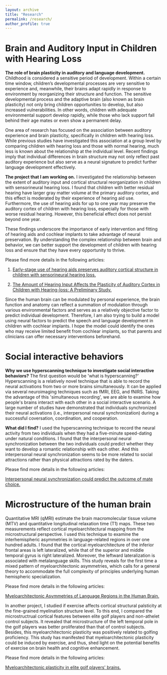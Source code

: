 ```yaml
---
layout: archive
title: "Research"
permalink: /research/
author_profile: true
---
```


Brain and Auditory Input in Children with Hearing Loss
======

**The role of brain plasticity in auditory and language development.**
Childhood is considered a sensitive period of development. Within a certain time window, children’s developmental processes are very sensitive to experience and, meanwhile, their brains adapt rapidly in response to environment by reorganizing their structure and function. The sensitive developmental process and the adaptive brain (also known as brain plasticity) not only bring children opportunities to develop, but also increased vulnerabilities. In other words, children with adequate environmental support develop rapidly, while those who lack support fall behind their age mates or even show a permanent delay.

One area of research has focused on the association between auditory experience and brain plasticity, specifically in children with hearing loss.  While previous studies have investigated this association at a group level by comparing children with hearing loss and those with normal hearing, much less is known about the relationship at the individual level. Recent findings imply that individual differences in brain structure may not only reflect past auditory experience but also serve as a neural signature to predict further language development effectively.

**The project that I am working on.**
I investigated the relationship between the extent of auditory input and cortical structural reorganization in children with sensorineural hearing loss. I found that children with better residual hearing have larger gray matter volume at the primary auditory cortex, and this effect is moderated by their experience of hearing aid use. Furthermore, the use of hearing aids for up to one year may preserve the auditory cortex of children with hearing loss, especially for those with worse residual hearing. However, this beneficial effect does not persist beyond one year. 

These findings underscore the importance of early intervention and fitting of hearing aids and cochlear implants to take advantage of neural preservation. By understanding the complex relationship between brain and behavior, we can better support the development of children with hearing loss and ensure that they have every opportunity to thrive.

Please find more details in the following articles:

1. [Early-stage use of hearing aids preserves auditory cortical structure in children with sensorineural hearing loss.](https://academic.oup.com/cercor/article/34/4/bhae145/7644535?login=true)

2. [The Amount of Hearing Input Affects the Plasticity of Auditory Cortex in Children with Hearing-loss: A Preliminary Study.](https://pubs.asha.org/doi/10.1044/2023_AJA-22-00172)

Since the human brain can be modulated by personal experience, the brain function and anatomy can reflect a summation of modulation through various environmental factors and serves as a relatively objective factor to predict individual development. Therefore, I am also trying to build a model using neural factors to predict the speech and language development in children with cochlear implants. I hope the model could identify the ones who may receive limited benefit from cochlear implants, so that parents and clinicians can offer necessary interventions beforehand. 


Social interactive behaviors
======

**Why we use hyperscanning technique to investigate social interactive behaviors?**
The first question would be 'what is hyperscanning?' Hyperscanning is a relatively novel technique that is able to record the neural activations from two or more brains simultaneously. It can be applied via several neuroimaging techniques such as fMRI, EEG, and fNIRS. Taking the advantage of this 'simultaneous recording', we are able to examine how people's brains interact with each other in a social interactive scenario. A large number of studies have demonstrated that individuals synchronized their neural activations (i.e., interpersonal neural synchronization) during a successful coversation, coordination, and cooperation. 

**What did I find?**
I used the hyperscanning technique to record the neural activity from two individuals when they had a five-minute speed-dating under natural conditions. I found that the interpersonal neural synchronization between the two individuals could predict whether they want to develop a romantic relationship with each other. And this interpersonal neural synchronization seems to be more related to social attractions rather than physical attractions rated by the daters.

Please find more details in the following articles:

[Interpersonal neural synchronization could predict the outcome of mate choice.](https://www.sciencedirect.com/science/article/pii/S0028393221003651?via%3Dihub)


Microstructure of the human brain
======

Quantitative MRI (qMRI) estimate the brain macromolecular tissue volume (MTV) and quantitative longitudinal relaxation time (T1) maps. These two measurements reflect cortical myeloarchitectural mapping from the microstructural perspective. I used this technique to examine the interhemispheric asymmetries in language-related regions in over one hundred adults. I found that the cortical myeloarchitecture of the inferior frontal areas is left lateralized, while that of the superior and middle temporal gyrus is right lateralized. Moreover, the leftward lateralization is associated with metalanguage skills. This study reveals for the first time a mixed pattern of myeloarchitectonic asymmetries, which calls for a general theory to accommodate the full complexity of principles underlying human hemispheric specialization.

Please find more details in the following articles:

[Myeloarchitectonic Asymmetries of Language Regions in the Human Brain.](https://academic.oup.com/cercor/article/31/9/4169/6213946?login=true)

In another project, I studied if exercise affects cortical structural palsticity at the fine-grained myelination structure level. To this end, I compared the microstructrual cortical features between elite golf players and non-athelet control subjects. It revealed that microstructure of the left temporal pole in the golf players was better proliferated than that of control subjects. Besides, this myeloarchitectonic plasticity was positively related to golfing proficiency. This study has manifested that myeloarchitectonic plasticity could be induced by exercise, and thus, shed light on the potential benefits of exercise on brain health and cognitive enhancement.

Please find more details in the following articles:

[Myeloarchitectonic plasticity in elite golf players' brains.](https://onlinelibrary.wiley.com/doi/10.1002/hbm.25860)
